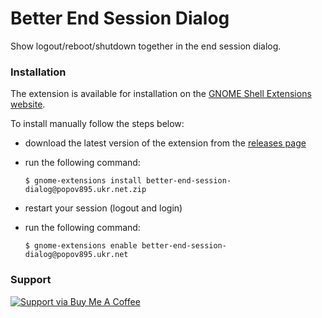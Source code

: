 # Better End Session Dialog

Show logout/reboot/shutdown together in the end session dialog.

### Installation

The extension is available for installation on the [GNOME Shell Extensions website](https://extensions.gnome.org/extension/6796/better-end-session-dialog/).

To install manually follow the steps below:

- download the latest version of the extension from the [releases page](https://github.com/popov895/better-end-session-dialog/releases)
- run the following command:

   `$ gnome-extensions install better-end-session-dialog@popov895.ukr.net.zip`

- restart your session (logout and login)
- run the following command:

   `$ gnome-extensions enable better-end-session-dialog@popov895.ukr.net`

### Support

[![Support via Buy Me A Coffee](https://www.buymeacoffee.com/assets/img/guidelines/download-assets-sm-1.svg)](https://www.buymeacoffee.com/popov895a)
